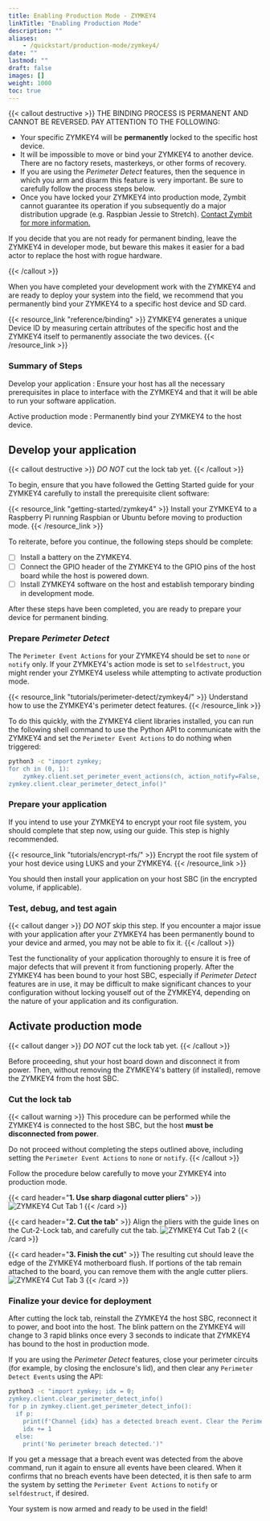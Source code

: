 ```yaml
---
title: Enabling Production Mode - ZYMKEY4
linkTitle: "Enabling Production Mode"
description: ""
aliases:
    - /quickstart/production-mode/zymkey4/
date: ""
lastmod: ""
draft: false
images: []
weight: 1000
toc: true
---
```


{{< callout destructive >}}
THE BINDING PROCESS IS PERMANENT AND CANNOT BE REVERSED. PAY ATTENTION TO THE FOLLOWING:

* Your specific ZYMKEY4 will be **permanently** locked to the specific host device.
* It will be impossible to move or bind your ZYMKEY4 to another device. There are no factory resets, masterkeys, or other forms of recovery.
* If you are using the *Perimeter Detect* features, then the sequence in which you arm and disarm this feature is very important. Be sure to carefully follow the process steps below.
* Once you have locked your ZYMKEY4 into production mode, Zymbit cannot guarantee its operation if you subsequently do a major distribution upgrade (e.g. Raspbian Jessie to Stretch). [Contact Zymbit for more information.](https://www.zymbit.com/contact-us/)

If you decide that you are not ready for permanent binding, leave the ZYMKEY4 in developer mode, but beware this makes it easier for a bad actor to replace the host with rogue hardware.

{{< /callout >}}

When you have completed your development work with the ZYMKEY4 and are ready to deploy your system into the field, we recommend that you permanently bind your ZYMKEY4 to a specific host device and SD card.

{{< resource_link "reference/binding" >}}
ZYMKEY4 generates a unique Device ID by measuring certain attributes of the specific host and the ZYMKEY4 itself to permanently associate the two devices.
{{< /resource_link >}}

### Summary of Steps

Develop your application
:   Ensure your host has all the necessary prerequisites in place to interface with the ZYMKEY4 and that it will be able to run your software application.

Active production mode
:   Permanently bind your ZYMKEY4 to the host device.

## Develop your application

{{< callout destructive >}}
*DO NOT* cut the lock tab yet.
{{< /callout >}}

To begin, ensure that you have followed the Getting Started guide for your ZYMKEY4 carefully to install the prerequisite client software:

{{< resource_link "getting-started/zymkey4" >}}
Install your ZYMKEY4 to a Raspberry Pi running Raspbian or Ubuntu before moving to production mode.
{{< /resource_link >}}

To reiterate, before you continue, the following steps should be complete:

* [ ] Install a battery on the ZYMKEY4.
* [ ] Connect the GPIO header of the ZYMKEY4 to the GPIO pins of the host board while the host is powered down.
* [ ] Install ZYMKEY4 software on the host and establish temporary binding in development mode.

After these steps have been completed, you are ready to prepare your device for permanent binding.

### Prepare *Perimeter Detect*

The `Perimeter Event Actions` for your ZYMKEY4 should be set to `none` or `notify` only. If your ZYMKEY4's action mode is set to `selfdestruct`, you might render your ZYMKEY4 useless while attempting to activate production mode.

{{< resource_link "tutorials/perimeter-detect/zymkey4/" >}}
Understand how to use the ZYMKEY4's perimeter detect features.
{{< /resource_link >}}

To do this quickly, with the ZYMKEY4 client libraries installed, you can run the following shell command to use the Python API to communicate with the ZYMKEY4 and set the `Perimeter Event Actions` to do nothing when triggered:

```bash
python3 -c "import zymkey;
for ch in (0, 1):
    zymkey.client.set_perimeter_event_actions(ch, action_notify=False, action_self_destruct=False)
zymkey.client.clear_perimeter_detect_info()"
```

### Prepare your application

If you intend to use your ZYMKEY4 to encrypt your root file system, you should complete that step now, using our guide. This step is highly recommended.

{{< resource_link "tutorials/encrypt-rfs/" >}}
Encrypt the root file system of your host device using LUKS and your ZYMKEY4.
{{< /resource_link >}}

You should then install your application on your host SBC (in the encrypted volume, if applicable).

### Test, debug, and test again

{{< callout danger >}}
*DO NOT* skip this step. If you encounter a major issue with your application after your ZYMKEY4 has been permanently bound to your device and armed, you may not be able to fix it.
{{< /callout >}}

Test the functionality of your application thoroughly to ensure it is free of major defects that will prevent it from functioning properly. After the ZYMKEY4 has been bound to your host SBC, especially if *Perimeter Detect* features are in use, it may be difficult to make significant chances to your configuration without locking youself out of the ZYMKEY4, depending on the nature of your application and its configuration.

## Activate production mode

{{< callout danger >}}
*DO NOT* cut the lock tab yet.
{{< /callout >}}

Before proceeding, shut your host board down and disconnect it from power. Then, without removing the ZYMKEY4's battery (if installed), remove the ZYMKEY4 from the host SBC.

### Cut the lock tab

{{< callout warning >}}
This procedure can be performed while the ZYMKEY4 is connected to the host SBC, but the host **must be disconnected from power**.

Do not proceed without completing the steps outlined above, including setting the `Perimeter Event Actions` to `none` or `notify`.
{{< /callout >}}

Follow the procedure below carefully to move your ZYMKEY4 into production mode.

{{< card header="**1. Use sharp diagonal cutter pliers**" >}}
![ZYMKEY4 Cut Tab 1](ZK-cut-tab-1.png)
{{< /card >}}

{{< card header="**2. Cut the tab**" >}}
Align the pliers with the guide lines on the Cut-2-Lock tab, and carefully cut the tab.
![ZYMKEY4 Cut Tab 2](ZK-cut-tab-2.png)
{{< /card >}}

{{< card header="**3. Finish the cut**" >}}
The resulting cut should leave the edge of the ZYMKEY4 motherboard flush. If portions of the tab remain attached to the board, you can remove them with the angle cutter pliers.
![ZYMKEY4 Cut Tab 3](ZK-cut-tab-3.png)
{{< /card >}}

### Finalize your device for deployment

After cutting the lock tab, reinstall the ZYMKEY4 the host SBC, reconnect it to power, and boot into the host. The blink pattern on the ZYMKEY4 will change to 3 rapid blinks once every 3 seconds to indicate that ZYMKEY4 has bound to the host in production mode.

If you are using the *Perimeter Detect* features, close your perimeter circuits (for example, by closing the enclosure's lid), and then clear any `Perimeter Detect Events` using the API:

```bash
python3 -c "import zymkey; idx = 0;
zymkey.client.clear_perimeter_detect_info()
for p in zymkey.client.get_perimeter_detect_info():
  if p:
    print(f'Channel {idx} has a detected breach event. Clear the Perimeter Detect Events again.')
    idx += 1
  else:
    print('No perimeter breach detected.')"
```

If you get a message that a breach event was detected from the above command, run it again to ensure all events have been cleared. When it confirms that no breach events have been detected, it is then safe to arm the system by setting the `Perimeter Event Actions` to `notify` or `selfdestruct`, if desired.

Your system is now armed and ready to be used in the field!

